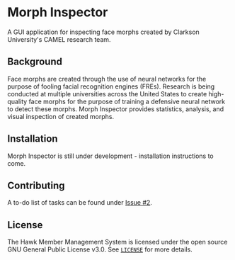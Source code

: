 # Morph Inspector
A GUI application for inspecting face morphs created by Clarkson University's CAMEL research team.

## Background
Face morphs are created through the use of neural networks for the purpose of fooling facial recognition engines (FREs). Research is being conducted at multiple universities across the United States to create high-quality face morphs for the purpose of training a defensive neural network to detect these morphs. Morph Inspector provides statistics, analysis, and visual inspection of created morphs.

## Installation
Morph Inspector is still under development - installation instructions to come.

## Contributing
A to-do list of tasks can be found under [Issue #2](https://github.com/palmtrey/morphinspector/issues/2).

## License
The Hawk Member Management System is licensed under the open source GNU General Public License v3.0. See [`LICENSE`](https://github.com/palmtrey/morph-inspector/blob/main/LICENSE) for more details.
